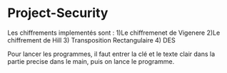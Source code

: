 # Project-Security
Les chiffrements implementés sont :
1)Le chiffremenet de Vigenere
2)Le chiffrement de Hill
3) Transposition Rectangulaire
4) DES

Pour lancer les programmes, il faut entrer la clé et le texte clair dans la partie precise dans le main, puis on lance le programme.
